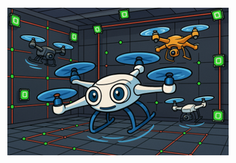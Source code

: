 [![GRVC VRPN Mocap](.github/assets/grvc_vrpn_mocap.png)](https://github.com/raultapia/grvc_vrpn_mocap)
